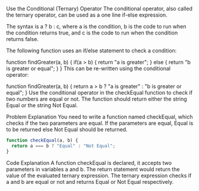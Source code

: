 Use the Conditional (Ternary) Operator
The conditional operator, also called the ternary operator, can be used as a one line if-else expression.

The syntax is a ? b : c, where a is the condition, b is the code to run when the condition returns true, and c is the code to run when the condition returns false.

The following function uses an if/else statement to check a condition:

function findGreater(a, b) {
  if(a > b) {
    return "a is greater";
  }
  else {
    return "b is greater or equal";
  }
}
This can be re-written using the conditional operator:

function findGreater(a, b) {
  return a > b ? "a is greater" : "b is greater or equal";
}
Use the conditional operator in the checkEqual function to check if two numbers are equal or not. The function should return either the string Equal or the string Not Equal.

Problem Explanation
You need to write a function named checkEqual, which checks if the two parameters are equal.
If the parameters are equal, Equal is to be returned else Not Equal should be returned.

```js
function checkEqual(a, b) {
  return a === b ? "Equal" : "Not Equal";
}
```

Code Explanation
A function checkEqual is declared, it accepts two parameters in variables a and b.
The return statement would return the value of the evaluated ternary expression.
The ternary expression checks if a and b are equal or not and returns Equal or Not Equal respectively.